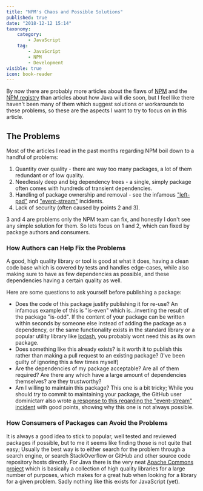 ```yaml
---
title: "NPM's Chaos and Possible Solutions"
published: true
date: "2018-12-12 15:14"
taxonomy:
    category:
        - JavaScript
    tag:
        - JavaScript
        - NPM
        - Development
visible: true
icon: book-reader
---
```


By now there are probably more articles about the flaws of [NPM](https://github.com/npm/cli) and the [NPM registry](https://www.npmjs.com/) than articles about how Java will die soon, but I feel like there haven't been many of them which suggest solutions or workarounds to these problems, so these are the aspects I want to try to focus on in this article.

## The Problems

Most of the articles I read in the past months regarding NPM boil down to a handful of problems:

1.  Quantity over quality - there are way too many packages, a lot of them redundant or of low quality.
2.  Needlessly deep and big dependency trees - a single, simply package often comes with hundreds of transient dependencies.
3.  Handling of package ownership and removal - see the infamous ["left-pad"](https://github.com/stevemao/left-pad/issues/4) and ["event-stream"](https://github.com/dominictarr/event-stream/issues/116) incidents.
4.  Lack of security (often caused by points 2 and 3).

3 and 4 are problems only the NPM team can fix, and honestly I don't see any simple solution for them. So lets focus on 1 and 2, which can fixed by package authors and consumers.

### How Authors can Help Fix the Problems

A good, high quality library or tool is good at what it does, having a clean code base which is covered by tests and handles edge-cases, while also making sure to have as few dependencies as possible, and these dependencies having a certain quality as well.

Here are some questions to ask yourself before publishing a package:

-   Does the code of this package justify publishing it for re-use? An infamous example of this is "is-even" which is...inverting the result of the package "is-odd". If the content of your package can be written within seconds by someone else instead of adding the package as a dependency, or the same functionality exists in the standard library or a popular utility library like [lodash](https://lodash.com/), you probably wont need this as its own package.
-   Does something like this already exists? is it worth it to publish this rather than making a pull request to an existing package? (I've been guilty of ignoring this a few times myself)
-   Are the dependencies of my package acceptable? Are all of them required? Are there any which have a large amount of dependencies themselves? are they trustworthy?
-   Am I willing to maintain this package? This one is a bit tricky; While you should _try_ to commit to maintaining your package, the GitHub user dominictarr also wrote [a response to this regarding the "event-stream" incident](https://gist.github.com/dominictarr/9fd9c1024c94592bc7268d36b8d83b3a) with good points, showing why this one is not always possible.

### How Consumers of Packages can Avoid the Problems

It is always a good idea to stick to popular, well tested and reviewed packages if possible, but to me it seems like finding those is not quite that easy; Usually the best way is to either search for the problem through a search engine, or search StackOverflow or GitHub and other source code repository hosts directly. For Java there is the very neat [Apache Commons project](https://commons.apache.org/) which is basically a collection of high quality libraries for a large number of purposes, which makes for a great hub when looking for a library for a given problem. Sadly nothing like this exists for JavaScript (yet).
